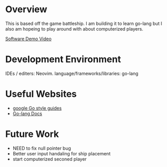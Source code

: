 # Overview

This is based off the game battleship. I am building it to learn go-lang but I also am hopeing to
    play around with about computerized players.

[Software Demo Video](https://youtu.be/NTacSqyuzAA)

# Development Environment

IDEs / editers: Neovim.
language/frameworks/libraries: go-lang

# Useful Websites
* [google Go style guides](https://google.github.io/styleguide/go/)
* [Go-lang Docs ](https://go.dev/doc/)

# Future Work
* NEED to fix null pointer bug
* Better user input handaling for ship placement
* start computerized seconed player




